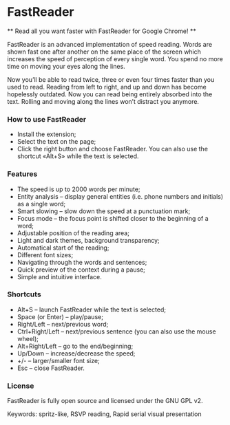 # FastReader

** Read all you want faster with FastReader for Google Chrome! **

FastReader is an advanced implementation of speed reading. Words are shown fast one after another on the same place of the screen which increases the speed of perception of every single word. You spend no more time on moving your eyes along the lines.

Now you’ll be able to read twice, three or even four times faster than you used to read. Reading from left to right, and up and down has become hopelessly outdated. Now you can read being entirely absorbed into the text. Rolling and moving along the lines won’t distract you anymore.

### How to use FastReader

* Install the extension;
* Select the text on the page;
* Click the right button and choose FastReader. You can also use the shortcut «Alt+S» while the text is selected.

### Features

* The speed is up to 2000 words per minute;
* Entity analysis – display general entities (i.e. phone numbers and initials) as a single word;
* Smart slowing – slow down the speed at a punctuation mark;
* Focus mode – the focus point is shifted closer to the beginning of a word;
* Adjustable position of the reading area;
* Light and dark themes, background transparency;
* Automatical start of the reading;
* Different font sizes;
* Navigating through the words and sentences;
* Quick preview of the context during a pause;
* Simple and intuitive interface.

### Shortcuts

* Alt+S – launch FastReader while the text is selected;
* Space (or Enter) – play/pause;
* Right/Left – next/previous word;
* Ctrl+Right/Left – next/previous sentence (you can also use the mouse wheel);
* Alt+Right/Left – go to the end/beginning;
* Up/Down – increase/decrease the speed;
* +/- – larger/smaller font size;
* Esc – close FastReader.

### License

FastReader is fully open source and licensed under the GNU GPL v2.

Keywords: spritz-like, RSVP reading, Rapid serial visual presentation
